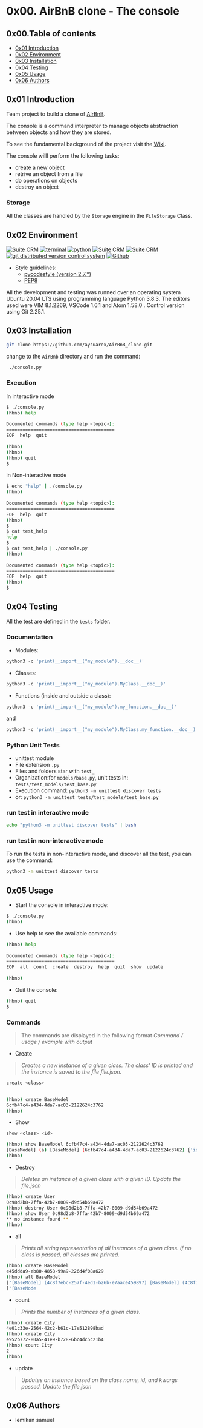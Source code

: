 # 0x00. AirBnB clone - The console 
 
## 0x00.Table of contents 
 
* [0x01 Introduction](#0x01-Introduction) 
* [0x02 Environment](#0x02-Environment) 
* [0x03 Installation](#0x03-Installation) 
* [0x04 Testing](#0x04-Testing) 
* [0x05 Usage](#0x05-Usage) 
* [0x06 Authors](#0x06-Authors) 
 
 
 
 
 
 
## 0x01 Introduction 
 
Team project to build a clone of [AirBnB](https://www.airbnb.com/). 
 
The console is a command interpreter to manage objects abstraction between objects and how they are stored. 
 
To see the fundamental background of the project visit the [Wiki](https://github.com/ralexrivero/AirBnB_clone/wiki). 
 
The console willl perform the following tasks: 
 
* create a new object 
* retrive an object from a file 
* do operations on objects 
* destroy an object 
 
### Storage 
 
All the classes are handled by the `Storage` engine in the `FileStorage` Class. 
 
## 0x02 Environment 
 
<!-- ubuntu --> 
<a href="https://ubuntu.com/" target="_blank"> <img height="" src="https://img.shields.io/static/v1?label=&message=Ubuntu&color=E95420&logo=Ubuntu&logoColor=E95420&labelColor=2F333A" alt="Suite CRM"></a> <!-- bash --> <a href="https://www.gnu.org/software/bash/" target="_blank"> <img height="" src="https://img.shields.io/static/v1?label=&message=GNU%20Bash&color=4EAA25&logo=GNU%20Bash&logoColor=4EAA25&labelColor=2F333A" alt="terminal"></a> <!-- python--> <a href="https://www.python.org" target="_blank"> <img height="" src="https://img.shields.io/static/v1?label=&message=Python&color=FFD43B&logo=python&logoColor=3776AB&labelColor=2F333A" alt="python"></a> </a> <!-- vim --> <a href="https://www.vim.org/" target="_blank"> <img height="" src="https://img.shields.io/static/v1?label=&message=Vim&color=019733&logo=Vim&logoColor=019733&labelColor=2F333A" alt="Suite CRM"></a> <!-- vs code --> <a href="https://code.visualstudio.com/" target="_blank"> <img height="" src="https://img.shields.io/static/v1?label=&message=Visual%20Studio%20Code&color=5C2D91&logo=Visual%20Studio%20Code&logoColor=5C2D91&labelColor=2F333A" alt="Suite CRM"></a> </a><!-- git --> <a href="https://git-scm.com/" target="_blank"> <img height="" src="https://img.shields.io/static/v1?label=&message=Git&color=F05032&logo=Git&logoColor=F05032&labelColor=2F333A" alt="git distributed version control system"></a> <!-- github --> <a href="https://github.com" target="_blank"> <img height="" src="https://img.shields.io/static/v1?label=&message=GitHub&color=181717&logo=GitHub&logoColor=f2f2f2&labelColor=2F333A" alt="Github"></a> 
 <!-- Style guidelines --> 
* Style guidelines: 
  * [pycodestyle (version 2.7.*)](https://pypi.org/project/pycodestyle/) 
  * [PEP8](https://pep8.org/) 
 
All the development and testing was runned over an operating system Ubuntu 20.04 LTS using programming language Python 3.8.3. The editors used were VIM 8.1.2269, VSCode 1.6.1 and Atom 1.58.0 . Control version using Git 2.25.1. 
 
## 0x03 Installation 
 
```bash 
git clone https://github.com/aysuarex/AirBnB_clone.git 
``` 
 
change to the `AirBnb` directory and run the command: 
 
```bash 
 ./console.py 
``` 
 
### Execution 
 
In interactive mode 
 
```bash 
$ ./console.py 
(hbnb) help 
 
Documented commands (type help <topic>): 
======================================== 
EOF  help  quit 
 
(hbnb) 
(hbnb) 
(hbnb) quit 
$ 
``` 
 
in Non-interactive mode 
 
```bash 
$ echo "help" | ./console.py 
(hbnb) 
 
Documented commands (type help <topic>): 
======================================== 
EOF  help  quit 
(hbnb) 
$ 
$ cat test_help 
help 
$ 
$ cat test_help | ./console.py 
(hbnb) 
 
Documented commands (type help <topic>): 
======================================== 
EOF  help  quit 
(hbnb) 
$ 
``` 
 
## 0x04 Testing 
 
All the test are defined in the `tests` folder. 
 
### Documentation 
 
* Modules: 
 
```python 
python3 -c 'print(__import__("my_module").__doc__)' 
``` 
 
* Classes: 
 
```python 
python3 -c 'print(__import__("my_module").MyClass.__doc__)' 
``` 
 
* Functions (inside and outside a class): 
 
```python 
python3 -c 'print(__import__("my_module").my_function.__doc__)' 
``` 
 
and 
 
```python 
python3 -c 'print(__import__("my_module").MyClass.my_function.__doc__)' 
``` 
 
### Python Unit Tests 
 
* unittest module 
* File extension ``` .py ``` 
* Files and folders star with ```test_``` 
* Organization:for ```models/base.py```, unit tests in: ```tests/test_models/test_base.py``` 
* Execution command: ```python3 -m unittest discover tests``` 
* or: ```python3 -m unittest tests/test_models/test_base.py``` 
 
### run test in interactive mode 
 
```bash 
echo "python3 -m unittest discover tests" | bash 
``` 
 
### run test in non-interactive mode 
 
To run the tests in non-interactive mode, and discover all the test, you can use the command: 
 
```bash 
python3 -m unittest discover tests 
``` 
 
 
## 0x05 Usage 
 
* Start the console in interactive mode: 
 
```bash 
$ ./console.py 
(hbnb) 
``` 
 
* Use help to see the available commands: 
 
```bash 
(hbnb) help 
 
Documented commands (type help <topic>): 
======================================== 
EOF  all  count  create  destroy  help  quit  show  update 
 
(hbnb) 
``` 
 
* Quit the console: 
 
```bash 
(hbnb) quit 
$ 
``` 
 
### Commands 
 
> The commands are displayed in the following format *Command / usage / example with output* 
 
* Create 
 
> *Creates a new instance of a given class. The class' ID is printed and the instance is saved to the file file.json.* 
 
```bash 
create <class> 
 
``` 
 
```bash 
(hbnb) create BaseModel 
6cfb47c4-a434-4da7-ac03-2122624c3762 
(hbnb) 
``` 
 
* Show 
 
```bash 
show <class> <id> 
``` 
 
```bash 
(hbnb) show BaseModel 6cfb47c4-a434-4da7-ac03-2122624c3762 
[BaseModel] (a) [BaseModel] (6cfb47c4-a434-4da7-ac03-2122624c3762) {'id': '6cfb47c4-a434-4da7-ac03-2122624c3762', 'created_at': datetime.datetime(2021, 11, 14, 3, 28, 45, 571360), 'updated_at': datetime.datetime(2021, 11, 14, 3, 28, 45, 571389)} 
(hbnb) 
``` 
 
* Destroy 
 
> *Deletes an instance of a given class with a given ID.* 
> *Update the file.json* 
 
```bash 
(hbnb) create User 
0c98d2b8-7ffa-42b7-8009-d9d54b69a472 
(hbnb) destroy User 0c98d2b8-7ffa-42b7-8009-d9d54b69a472 
(hbnb) show User 0c98d2b8-7ffa-42b7-8009-d9d54b69a472 
** no instance found ** 
(hbnb) 
``` 
 
* all 
 
> *Prints all string representation of all instances of a given class.* 
> *If no class is passed, all classes are printed.* 
 
```bash 
(hbnb) create BaseModel 
e45ddda9-eb80-4858-99a9-226d4f08a629 
(hbnb) all BaseModel 
["[BaseModel] (4c8f7ebc-257f-4ed1-b26b-e7aace459897) [BaseModel] (4c8f7ebc-257f-4ed1-b26b-e7aace459897) {'id': '4c8f7ebc-257f-4ed1-b26b-e7aace459897', 'created_at': datetime.datetime(2021, 11, 13, 22, 19, 19, 447155), 'updated_at': datetime.datetime(2021, 11, 13, 22, 19, 19, 447257), 'name': 'My First Model', 'my_number': 89}"] 
["[BaseMode 
``` 
 
* count 
 
> *Prints the number of instances of a given class.* 
 
```bash 
(hbnb) create City 
4e01c33e-2564-42c2-b61c-17e512898bad 
(hbnb) create City 
e952b772-80a5-41e9-b728-6bc4dc5c21b4 
(hbnb) count City 
2 
(hbnb) 
``` 
 
* update 
 
> *Updates an instance based on the class name, id, and kwargs passed.* 
> *Update the file.json* 
 
 
 
## 0x06 Authors 
* lemikan samuel 
 
 
 
 
 
 
 
 
 
 
 
 
 
 
 
 
 
 
 
 
 
 
 
 
 
 
 
 
 
 
 
 
 
 
 
 
 
 
